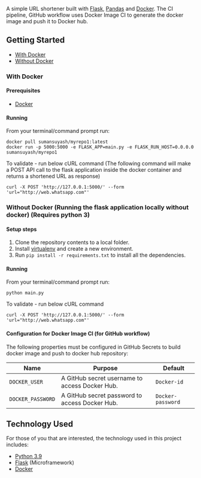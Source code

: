 
A simple URL shortener built with [Flask](http://flask.pocoo.org/), [Pandas](https://pandas.pydata.org/) and [Docker](https://www.docker.com/). The CI pipeline, GitHub workflow uses Docker Image CI to generate the docker image and push it to Docker hub.

## Getting Started

* [With Docker](#with-docker)
* [Without Docker](#without-docker)

### With Docker

#### Prerequisites

* [Docker](https://www.docker.com/)

#### Running

From your terminal/command prompt run:

```
docker pull sumansuyash/myrepo1:latest
docker run -p 5000:5000 -e FLASK_APP=main.py -e FLASK_RUN_HOST=0.0.0.0 sumansuyash/myrepo1
```

To validate - run below cURL command (The following command will make a POST API call to the flask application inside the docker container and returns a shortened URL as response)
```
curl -X POST 'http://127.0.0.1:5000/' --form 'url="http://web.whatsapp.com"'
```

### Without Docker (Running the flask application locally without docker) (Requires python 3)

#### Setup steps

1. Clone the repository contents to a local folder.
2. Install [virtualenv](https://pypi.org/project/virtualenv/) and create a new environment.
2. Run `pip install -r requirements.txt` to install all the dependencies.

#### Running

From your terminal/command prompt run:

```
python main.py
```

To validate - run below cURL command
```
curl -X POST 'http://127.0.0.1:5000/' --form 'url="http://web.whatsapp.com"'
```

#### Configuration for Docker Image CI (for GitHub workflow)

The following properties must be configured in GitHub Secrets to build docker image and push to docker hub repository:

| Name                    | Purpose                                                          | Default              |
| ----------------------- | ---------------------------------------------------------------- | -------------------- |
| `DOCKER_USER`           | A GitHub secret username to access Docker Hub.                   | `Docker-id`          |
| `DOCKER_PASSWORD`       | A GitHub secret password to access Docker Hub.                   | `Docker-password`    |

## Technology Used

For those of you that are interested, the technology used in this project includes:

* [Python 3.9](https://www.python.org/downloads/release/python-390/)
* [Flask](http://flask.pocoo.org/) (Microframework)
* [Docker](https://www.docker.com/)
